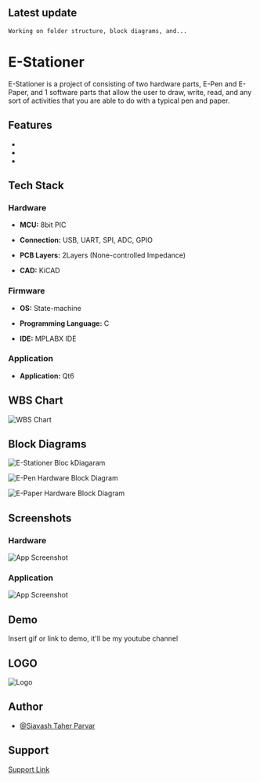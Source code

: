 ## Latest update


``
Working on folder structure, block diagrams, and...
``


# E-Stationer

E-Stationer is a project of consisting of two hardware parts, E-Pen and E-Paper, and 1 software parts that allow the user
to draw, write, read, and any sort of activities that you are able to do with a typical pen and paper.


## Features

- 
- 
- 


## Tech Stack

### Hardware

- **MCU:** 8bit PIC

- **Connection:** USB, UART, SPI, ADC, GPIO

- **PCB Layers:** 2Layers (None-controlled Impedance)

- **CAD:** KiCAD

### Firmware

- **OS:** State-machine

- **Programming Language:** C

- **IDE:** MPLABX IDE

### Application

- **Application:** Qt6







## WBS Chart

![WBS Chart](https://github.com/mend0z0/E-Stationer/blob/main/Document/BlockDiagrams/E-Stationer-E-Stationer%20WBS%20Chart.png)


## Block Diagrams

![E-Stationer Bloc kDiagaram](https://github.com/mend0z0/E-Stationer/blob/main/Document/BlockDiagrams/E-Stationer-E-Stationer.png)

![E-Pen Hardware Block Diagram](https://github.com/mend0z0/E-Stationer/blob/main/Document/BlockDiagrams/E-Stationer-E-Pen%20Hardware.png)

![E-Paper Hardware Block Diagram](https://github.com/mend0z0/E-Stationer/blob/main/Document/BlockDiagrams/E-Stationer-E-Paper%20Hardware.png)


## Screenshots

### Hardware
![App Screenshot](https://github.com/mend0z0/OfficeDisplay/blob/main/Document/Screenshots/E-paper%20driver%20with%20PIC16F%20-%20Failed%20(20231010))

### Application
![App Screenshot](https://github.com/mend0z0/OfficeDisplay/blob/main/Document/Screenshots/E-paper%20driver%20with%20PIC16F%20-%20Failed%20(20231010))



## Demo

Insert gif or link to demo, it'll be my youtube channel

## LOGO

![Logo](https://github.com/mend0z0/E-Stationer/blob/main/LOGO.png)


## Author

- [@Siavash Taher Parvar](https://www.linkedin.com/in/mend0z0)


## Support

[Support Link](https://github.com/sponsors/mend0z0)

